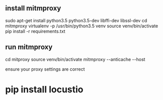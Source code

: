 ## install mitmproxy
sudo apt-get install python3.5 python3.5-dev libffi-dev libssl-dev
cd mitmproxy
virtualenv -p /usr/bin/python3.5 venv
source venv/bin/activate
pip install -r requirements.txt

## run mitmproxy
cd mitproxy
source venv/bin/activate
mitmproxy --anticache --host

ensure your proxy settings are correct


# pip install locustio
